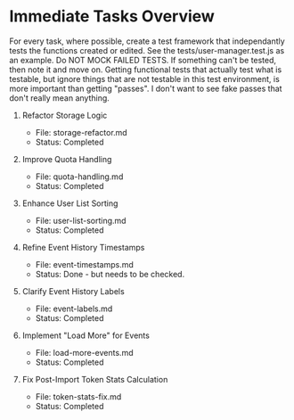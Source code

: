 # Immediate Tasks Overview

For every task, where possible, create a test framework that independantly tests the functions created or edited. See the tests/user-manager.test.js as an example.  Do NOT MOCK FAILED TESTS. If something can't be tested, then note it and move on. Getting functional tests that actually test what is testable, but ignore things that are not testable in this test environment, is more important than getting "passes". I don't want to see fake passes that don't really mean anything.

1. Refactor Storage Logic
   - File: storage-refactor.md
   - Status: Completed
2. Improve Quota Handling
   - File: quota-handling.md
   - Status: Completed

3. Enhance User List Sorting
   - File: user-list-sorting.md
   - Status: Completed

4. Refine Event History Timestamps
   - File: event-timestamps.md
   - Status: Done - but needs to be checked.

5. Clarify Event History Labels
   - File: event-labels.md
   - Status: Completed

6. Implement "Load More" for Events
   - File: load-more-events.md
   - Status: Completed

7. Fix Post-Import Token Stats Calculation
   - File: token-stats-fix.md
   - Status: Completed
